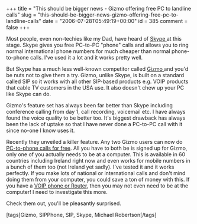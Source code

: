 +++
title = "This should be bigger news - Gizmo offering free PC to landline calls"
slug = "this-should-be-bigger-news-gizmo-offering-free-pc-to-landline-calls"
date = "2006-07-28T05:49:19+00:00"
id = 385
comment = false
+++

Most people, even non-techies like my Dad, have heard of [Skype ](http://www.skype.com/)at this stage. Skype gives you free PC-to-PC "phone" calls and allows you to ring normal international phone numbers for much cheaper than normal phone-to-phone calls. I've used it a lot and it works pretty well. 

But Skype has a much less well-known competitor called [Gizmo ](http://www.gizmoproject.com/)and you'd be nuts not to give them a try. Gizmo, unlike Skype, is built on a standard called SIP so it works with all other SIP-based products e.g. VOIP products that cable TV customers in the USA use. It also doesn't chew up your PC like Skype can do.

Gizmo's feature set has always been far better than Skype including conference calling from day 1, call recording, voicemail etc. I have always found the voice quality to be better too. It's biggest drawback has always been the lack of uptake so that I have never done a PC-to-PC call with it since no-one I know uses it.

Recently they unveiled a killer feature. Any two Gizmo users can now do [PC-to-phone calls for free](http://www.gizmoproject.com/learnmore-allcallsfree.html). All you have to both be is signed up for Gizmo, only one of you actually needs to be at a computer. This is available in 60 countries including Ireland right now and even works for mobile numbers in a bunch of them too (not Ireland yet sadly). I've tested it and it works perfectly. If you make lots of national or international calls and don't mind doing them from your computer, you could save a ton of money with this. If you have a [VOIP phone or Router](http://www.sipphone.com/adapters/), then you may not even need to be at the computer! I need to investigate this more.

Check them out, you'll be pleasantly surprised.

[tags]Gizmo, SIPPhone, SIP, Skype, Michael Robertson[/tags]
